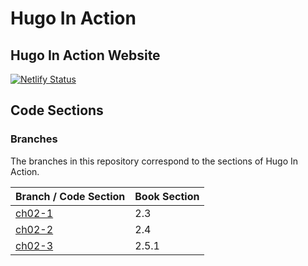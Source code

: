 Hugo In Action
===============


Hugo In Action Website
---------------------
[![Netlify Status](https://api.netlify.com/api/v1/badges/83ef031c-395c-40f2-a263-20d073bf8d26/deploy-status)](https://app.netlify.com/sites/hugoinaction/deploys)


Code Sections
-------------

### Branches

The branches in this repository correspond to the sections of Hugo In Action.

| Branch / Code Section | Book Section |
|      ----------       |   ---   |
| [ch02-1](https://github.com/hugoinaction/hugoinaction/tree/ch02-1)                |    2.3    |
| [ch02-2](https://github.com/hugoinaction/hugoinaction/tree/ch02-2)                |    2.4    |
| [ch02-3](https://github.com/hugoinaction/hugoinaction/tree/ch02-3)                |    2.5.1  |

